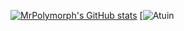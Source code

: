 [![MrPolymorph's GitHub stats](https://github-readme-stats.vercel.app/api?username=MrPolymorph&count_private=true&show_icons=true&theme=radical)](https://github.com/anuraghazra/github-readme-stats)
[![Atuin](https://api.atuin.sh/img/MrPolymorph.png?token=790fd9d80f5ab288e98487bd52b920f11ce70f1a)
